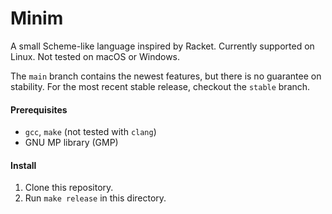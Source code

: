 # Minim
A small Scheme-like language inspired by Racket. Currently supported on Linux. Not tested on macOS or Windows.

The `main` branch contains the newest features, but there is no guarantee on stability.
For the most recent stable release, checkout the `stable` branch.

#### Prerequisites
 - `gcc`, `make` (not tested with `clang`)
 - GNU MP library (GMP)

#### Install
1. Clone this repository.
3. Run `make release` in this directory.
